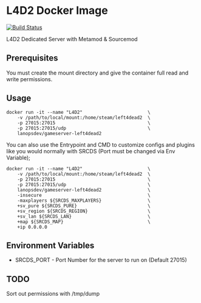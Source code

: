 # L4D2 Docker Image
[![Build Status](http://drone.th0rn0.co.uk/api/badges/LanOps/gameserver-l4d2/status.svg)](http://drone.th0rn0.co.uk/LanOps/gameserver-l4d2)

L4D2 Dedicated Server with Metamod & Sourcemod

## Prerequisites

You must create the mount directory and give the container full read and write permissions.

## Usage

```
docker run -it --name "L4D2" 						\
    -v /path/to/local/mount:/home/steam/left4dead2 	\
    -p 27015:27015 									\
    -p 27015:27015/udp 								\
    lanopsdev/gameserver-left4dead2
```

You can also use the Entrypoint and CMD to customize configs and plugins like you would normally with SRCDS (Port must be changed via Env Variable);

```
docker run -it --name "L4D2" 						\
    -v /path/to/local/mount:/home/steam/left4dead2 	\
    -p 27015:27015 									\
    -p 27015:27015/udp 								\
    lanopsdev/gameserver-left4dead2 				\
	-insecure                                       \
    -maxplayers ${SRCDS_MAXPLAYERS}                 \
    +sv_pure ${SRCDS_PURE}                          \
    +sv_region ${SRCDS_REGION}                      \
    +sv_lan ${SRCDS_LAN}                            \
    +map ${SRCDS_MAP}                               \
    +ip 0.0.0.0
```

## Environment Variables

* SRCDS_PORT - Port Number for the server to run on (Default 27015)

## TODO

Sort out permissions with /tmp/dump
